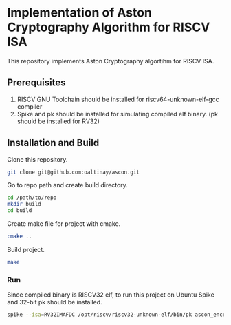 # Implementation of Aston Cryptography Algorithm for RISCV ISA

This repository implements Aston Cryptography algortihm for RISCV ISA.

## Prerequisites

  1. RISCV GNU Toolchain should be installed for riscv64-unknown-elf-gcc compiler
  2. Spike and pk should be installed for simulating compiled elf binary. (pk should be installed for RV32)
   
## Installation and Build

  Clone this repository.

  ```bash
  git clone git@github.com:oaltinay/ascon.git
  ```
  Go to repo path and create build directory.
  ```bash
  cd /path/to/repo
  mkdir build
  cd build
  ```
  Create make file for project with cmake.
  ```bash
  cmake ..
  ``` 
  Build project.
  ```bash
  make
  ``` 

### Run 
  
  Since compiled binary is RISCV32 elf, to run this project on Ubuntu Spike and 32-bit pk should be installed.
  ```bash
  spike --isa=RV32IMAFDC /opt/riscv/riscv32-unknown-elf/bin/pk ascon_encrypt
  ```
